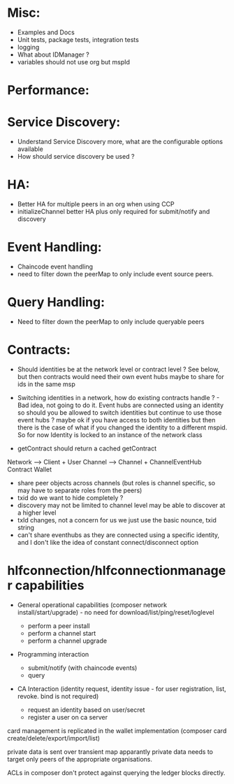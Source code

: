 # Misc:
- Examples and Docs
- Unit tests, package tests, integration tests
- logging
- What about IDManager ?
- variables should not use org but mspId

# Performance:

# Service Discovery:
- Understand Service Discovery more, what are the configurable options available
- How should service discovery be used ?

# HA:
- Better HA for multiple peers in an org when using CCP
- initializeChannel better HA plus only required for submit/notify and discovery

# Event Handling:
- Chaincode event handling
- need to filter down the peerMap to only include event source peers.

# Query Handling:
- Need to filter down the peerMap to only include queryable peers


# Contracts:
- Should identities be at the network level or contract level ? See below, but then contracts would need their own event hubs maybe to share for ids in the same msp
- Switching identities in a network, how do existing contracts handle ? - Bad idea, not going to do it. Event hubs are connected using an identity so
  should you be allowed to switch identities but continue to use those event hubs ? maybe ok if you have access to both identities but then there
  is the case of what if you changed the identity to a different mspid. So for now Identity is locked to an instance of the network class

- getContract should return a cached getContract



Network --> Client + User
Channel --> Channel + ChannelEventHub
Contract
Wallet




- share peer objects across channels (but roles is channel specific, so may have to separate roles from the peers)
- txid do we want to hide completely ?
- discovery may not be limited to channel level may be able to discover at a higher level
- txId changes, not a concern for us we just use the basic nounce, txid string
- can't share eventhubs as they are connected using a specific identity, and I don't like the idea of constant connect/disconnect option




hlfconnection/hlfconnectionmanager capabilities
==========================
- General operational capabilities (composer network install/start/upgrade) - no need for download/list/ping/reset/loglevel
  - perform a peer install
  - perform a channel start
  - perform a channel upgrade

- Programming interaction
  - submit/notify (with chaincode events)
  - query

- CA Interaction (identity request, identity issue - for user registration, list, revoke. bind is not required)
  - request an identity based on user/secret
  - register a user on ca server

card management is replicated in the wallet implementation (composer card create/delete/export/import/list)

private data is sent over transient map apparantly
private data needs to target only peers of the appropriate organisations.

ACLs in composer don't protect against querying the ledger blocks directly.
